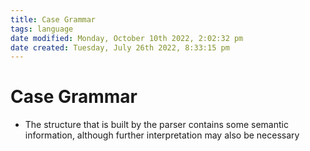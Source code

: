 ```yaml
---
title: Case Grammar
tags: language
date modified: Monday, October 10th 2022, 2:02:32 pm
date created: Tuesday, July 26th 2022, 8:33:15 pm
---
```


# Case Grammar
- The structure that is built by the parser contains some semantic information, although further interpretation may also be necessary



